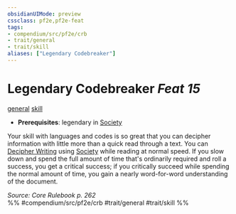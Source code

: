 ```yaml
---
obsidianUIMode: preview
cssclass: pf2e,pf2e-feat
tags:
- compendium/src/pf2e/crb
- trait/general
- trait/skill
aliases: ["Legendary Codebreaker"]
---
```

# Legendary Codebreaker  *Feat 15*  
[general](../../rules/traits/general.md)  [skill](../../rules/traits/skill.md)  

- **Prerequisites**: legendary in [Society](../skills.md#Society)

Your skill with languages and codes is so great that you can decipher information with little more than a quick read through a text. You can [Decipher Writing](../../rules/actions/decipher-writing.md) using [Society](../skills.md#Society) while reading at normal speed. If you slow down and spend the full amount of time that's ordinarily required and roll a success, you get a critical success; if you critically succeed while spending the normal amount of time, you gain a nearly word-for-word understanding of the document.

*Source: Core Rulebook p. 262*  
%% #compendium/src/pf2e/crb #trait/general #trait/skill %%